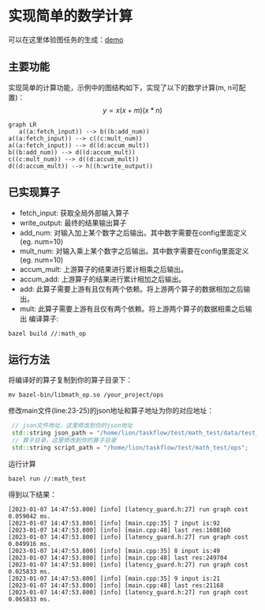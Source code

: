 # 实现简单的数学计算
可以在这里体验图任务的生成：[demo](120.53.17.104:8000/hello)
## 主要功能
实现简单的计算功能，示例中的图结构如下，实现了以下的数学计算(m, n可配置)：
$$y=x(x+m)(x*n)$$

```mermaid
graph LR
   a((a:fetch_input)) --> b((b:add_num))
a((a:fetch_input)) --> c((c:mult_num))
a((a:fetch_input)) --> d((d:accum_mult))
b((b:add_num)) --> d((d:accum_mult))
c((c:mult_num)) --> d((d:accum_mult))
d((d:accum_mult)) --> h((h:write_output))
```
## 已实现算子
- fetch_input: 获取全局外部输入算子
- write_output: 最终的结果输出算子
- add_num: 对输入加上某个数字之后输出。其中数字需要在config里面定义(eg. num=10)
- mult_num: 对输入乘上某个数字之后输出。其中数字需要在config里面定义(eg. num=10)
- accum_mult: 上游算子的结果进行累计相乘之后输出。
- accum_add: 上游算子的结果进行累计相加之后输出。
- add: 此算子需要上游有且仅有两个依赖。将上游两个算子的数据相加之后输出。
- mult: 此算子需要上游有且仅有两个依赖。将上游两个算子的数据相乘之后输出
编译算子:

```shell
bazel build //:math_op
```

## 运行方法
将编译好的算子复制到你的算子目录下：

```shell
mv bazel-bin/libmath_op.so /your_project/ops
```

修改main文件(line:23-25)的json地址和算子地址为你的对应地址：

```c++
 // json文件地址，这里修改到你的json地址
 std::string json_path = "/home/lion/taskflow/test/math_test/data/test_json";
 // 算子目录，这里修改到你的算子目录
 std::string script_path = "/home/lion/taskflow/test/math_test/ops";
```

运行计算

```shell
bazel run //:math_test
```

得到以下结果：

```shell
[2023-01-07 14:47:53.800] [info] [latency_guard.h:27] run graph cost 0.059042 ms.
[2023-01-07 14:47:53.800] [info] [main.cpp:35] 7 input is:92
[2023-01-07 14:47:53.800] [info] [main.cpp:48] last res:1608160
[2023-01-07 14:47:53.800] [info] [latency_guard.h:27] run graph cost 0.049916 ms.
[2023-01-07 14:47:53.800] [info] [main.cpp:35] 8 input is:49
[2023-01-07 14:47:53.800] [info] [main.cpp:48] last res:249704
[2023-01-07 14:47:53.800] [info] [latency_guard.h:27] run graph cost 0.025833 ms.
[2023-01-07 14:47:53.800] [info] [main.cpp:35] 9 input is:21
[2023-01-07 14:47:53.800] [info] [main.cpp:48] last res:21168
[2023-01-07 14:47:53.800] [info] [latency_guard.h:27] run graph cost 0.065833 ms.
```


